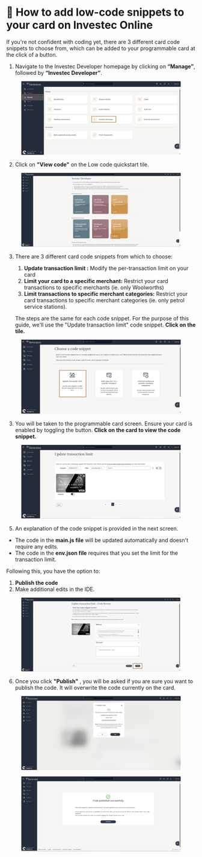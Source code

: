 # 🚀 How to add low-code snippets to your card on Investec Online

If you're not confident with coding yet, there are 3 different card code snippets to choose from, which can be added to your programmable card at the click of a button.&#x20;

1. Navigate to the Investec Developer homepage by clicking on **“Manage”**, followed by **“Investec Developer”**.&#x20;

<figure><img src="../../.gitbook/assets/Step 1 .png" alt=""><figcaption></figcaption></figure>

2. Click on **"View code"** on the Low code quickstart tile.

<figure><img src="../../.gitbook/assets/Screenshot 2024-12-09 152151.png" alt=""><figcaption></figcaption></figure>

3.  There are 3 different card code snippets from which to choose:&#x20;

    1. **Update transaction limit :** Modify the per-transaction limit on your card
    2. **Limit your card to a specific merchant:** Restrict your card transactions to specific merchants (ie. only Woolworths)
    3. **Limit transactions to specific merchant categories:** Restrict your card transactions to specific merchant categories (ie. only petrol service stations).&#x20;

    The steps are the same for each code snippet. For the purpose of this guide, we'll use the "Update transaction limit" code snippet. **Click on the tile.**



<figure><img src="../../.gitbook/assets/Screenshot 2024-12-09 152406 (1) (1).png" alt=""><figcaption></figcaption></figure>

3. You will be taken to the programmable card screen. Ensure your card is enabled by toggling the button. **Click on the card to view the code snippet.**&#x20;

<figure><img src="../../.gitbook/assets/Screenshot 2024-12-09 152759.png" alt=""><figcaption></figcaption></figure>

5. An explanation of the code snippet is provided in the next screen.

* The code in the **main.js file** will be updated automatically and doesn't require any edits.
* The code in the **env.json file** requires that you set the limit for the transaction limit.&#x20;

Following this, you have the option to:

1. **Publish the code**
2. Make additional edits in the IDE.

<figure><img src="../../.gitbook/assets/Screenshot 2024-12-09 153020 (1).png" alt=""><figcaption></figcaption></figure>

6. Once you click **"Publish"** , you will be asked if you are sure you want to publish the code. It will overwrite the code currently on the card.&#x20;

<figure><img src="../../.gitbook/assets/Screenshot 2024-12-09 153508 (1) (1).png" alt=""><figcaption></figcaption></figure>

<figure><img src="../../.gitbook/assets/Screenshot 2024-12-09 153527.png" alt=""><figcaption></figcaption></figure>
